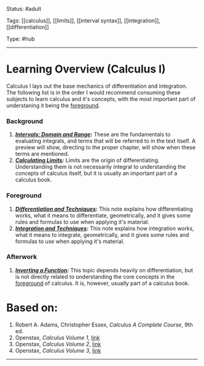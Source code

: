 Status: #adult

Tags: [[calculus]], [[limits]], [[interval syntax]], [[integration]], [[differentiation]]

Type: #hub

---
# Learning Overview (Calculus I)
Calculus I lays out the base mechanics of differentiation and integration. The following list is in the order I would recommend consuming these subjects to learn calculus and it's concepts, with the most important part of understaning it being the [foreground](#foreground).
### Background
1. ___[Intervals; Domain and Range](Intervals;%20Domain%20and%20Range.md):___ These are the fundamentals to evaluating integrals, and terms that will be referred to in the text itself. A preview will show, directing to the proper chapter, will show when these terms are mentioned.
2. ___[Calculating Limits](Calculating%20Limits.md):___ Limits are the origin of differentiating. Understanding them is not necessarily integral to understanding the concepts of calculus itself, but it is usually an important part of a calculus book.
### Foreground
1. ___[Differentiation and Techniques](Differentiation%20and%20Techniques.md):___ This note explains how differentiating works, what it means to differentiate, geometrically, and it gives some rules and formulas to use when applying it's material.
2. ___[Integration and Techniques](Integration%20and%20Techniques.md):___ This note explains how integration works, what it means to integrate, geometrically, and it gives some rules and formulas to use when applying it's material.
### Afterwork
1. ___[Inverting a Function](Inverting%20a%20Function.md):___ This topic depends heavily on differentiation, but is not directly related to understanding the core concepts in the [foreground](#foreground) of calculus. It is, however, usually part of a calculus book.



# Based on:
1. Robert A. Adams, Christopher Essex, _Calculus A Complete Course_, 9th ed.
2. Openstax, _Calculus Volume 1_, [link](https://openstax.org/details/books/calculus-volume-1)
3. Openstax, _Calculus Volume 2_, [link](https://openstax.org/details/books/calculus-volume-2)
4. Openstax, _Calculus Volume 3_, [link](https://openstax.org/details/books/calculus-volume-3)







---
